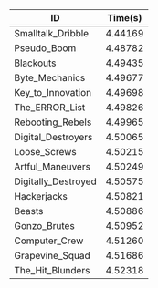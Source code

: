 |ID|Time(s)|
|-|-|
|Smalltalk_Dribble|4.44169|
|Pseudo_Boom|4.48782|
|Blackouts|4.49435|
|Byte_Mechanics|4.49677|
|Key_to_Innovation|4.49698|
|The_ERROR_List|4.49826|
|Rebooting_Rebels|4.49965|
|Digital_Destroyers|4.50065|
|Loose_Screws|4.50215|
|Artful_Maneuvers|4.50249|
|Digitally_Destroyed|4.50575|
|Hackerjacks|4.50821|
|Beasts|4.50886|
|Gonzo_Brutes|4.50952|
|Computer_Crew|4.51260|
|Grapevine_Squad|4.51686|
|The_Hit_Blunders|4.52318|
